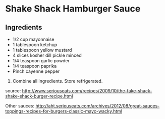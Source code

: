 # Shake Shack Hamburger Sauce

## Ingredients
- 1/2 cup mayonnaise
- 1 tablespoon ketchup
- 1 tablespoon yellow mustard
- 4 slices kosher dill pickle minced
- 1/4 teaspoon garlic powder
- 1/4 teaspoon paprika
- Pinch cayenne pepper

1. Combine all ingredients. Store refrigerated.


source: http://www.seriouseats.com/recipes/2009/10/the-fake-shack-shake-shack-burger-recipe.html


Other sauces: http://aht.seriouseats.com/archives/2012/08/great-sauces-toppings-recipes-for-burgers-classic-mayo-wacky.html
